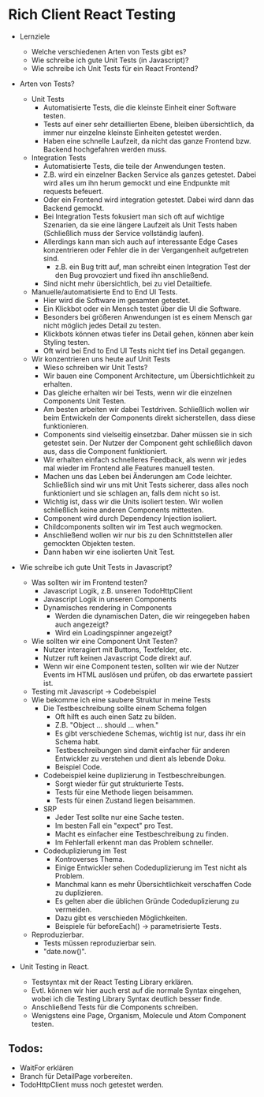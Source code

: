 # Rich Client React Testing

- Lernziele
    - Welche verschiedenen Arten von Tests gibt es?
    - Wie schreibe ich gute Unit Tests (in Javascript)?
    - Wie schreibe ich Unit Tests für ein React Frontend?

- Arten von Tests?
    - Unit Tests
        - Automatisierte Tests, die die kleinste Einheit einer Software testen.
        - Tests auf einer sehr detaillierten Ebene, bleiben übersichtlich, da immer nur einzelne kleinste Einheiten getestet werden.
        - Haben eine schnelle Laufzeit, da nicht das ganze Frontend bzw. Backend hochgefahren werden muss.
    - Integration Tests
        - Automatisierte Tests, die teile der Anwendungen testen.
        - Z.B. wird ein einzelner Backen Service als ganzes getestet. Dabei wird alles um ihn herum gemockt und eine Endpunkte mit requests befeuert.
        - Oder ein Frontend wird integration getestet. Dabei wird dann das Backend gemockt.
        - Bei Integration Tests fokusiert man sich oft auf wichtige Szenarien, da sie eine längere Laufzeit als Unit Tests haben (Schließlich muss der Service vollständig laufen).
        - Allerdings kann man sich auch auf interessante Edge Cases konzentrieren oder Fehler die in der Vergangenheit aufgetreten sind.
            - z.B. ein Bug tritt auf, man schreibt einen Integration Test der den Bug provoziert und fixed ihn anschließend.
        - Sind nicht mehr übersichtlich, bei zu viel Detailtiefe.
    - Manuelle/automatisierte End to End UI Tests.
        - Hier wird die Software im gesamten getestet.
        - Ein Klickbot oder ein Mensch testet über die UI die Software.
        - Besonders bei größeren Anwendungen ist es einem Mensch gar nicht möglich jedes Detail zu testen.
        - Klickbots können etwas tiefer ins Detail gehen, können aber kein Styling testen.
        - Oft wird bei End to End UI Tests nicht tief ins Detail gegangen.
    - Wir konzentrieren uns heute auf Unit Tests
        - Wieso schreiben wir Unit Tests?
        - Wir bauen eine Component Architecture, um Übersichtlichkeit zu erhalten.
        - Das gleiche erhalten wir bei Tests, wenn wir die einzelnen Components Unit Testen.
        - Am besten arbeiten wir dabei Testdriven. Schließlich wollen wir beim Entwickeln der Components direkt sicherstellen, dass diese funktionieren.
        - Components sind vielseitig einsetzbar. Daher müssen sie in sich getestet sein. Der Nutzer der Component geht schließlich davon aus, dass die Component funktioniert.
        - Wir erhalten einfach schnelleres Feedback, als wenn wir jedes mal wieder im Frontend alle Features manuell testen.
        - Machen uns das Leben bei Änderungen am Code leichter. Schließlich sind wir uns mit Unit Tests sicherer, dass alles noch funktioniert und sie schlagen an, falls dem nicht so ist.
        - Wichtig ist, dass wir die Units isoliert testen. Wir wollen schließlich keine anderen Components mittesten.
        - Component wird durch Dependency Injection isoliert.
        - Childcomponents sollten wir im Test auch wegmocken.
        - Anschließend wollen wir nur bis zu den Schnittstellen aller gemockten Objekten testen.
        - Dann haben wir eine isolierten Unit Test.

- Wie schreibe ich gute Unit Tests in Javascript?
    - Was sollten wir im Frontend testen?
        - Javascript Logik, z.B. unseren TodoHttpClient
        - Javascript Logik in unseren Components
        - Dynamisches rendering in Components
            - Werden die dynamischen Daten, die wir reingegeben haben auch angezeigt?
            - Wird ein Loadingspinner angezeigt?
    - Wie sollten wir eine Component Unit Testen?
        - Nutzer interagiert mit Buttons, Textfelder, etc.
        - Nutzer ruft keinen Javascript Code direkt auf.
        - Wenn wir eine Component testen, sollten wir wie der Nutzer Events im HTML auslösen und prüfen, ob das erwartete passiert ist.
    - Testing mit Javascript -> Codebeispiel
    - Wie bekomme ich eine saubere Struktur in meine Tests
        - Die Testbeschreibung sollte einem Schema folgen
            - Oft hilft es auch einen Satz zu bilden.
            - Z.B. "Object ... should ... when."
            - Es gibt verschiedene Schemas, wichtig ist nur, dass ihr ein Schema habt.
            - Testbeschreibungen sind damit einfacher für anderen Entwickler zu verstehen und dient als lebende Doku.
            - Beispiel Code.
        - Codebeispiel keine duplizierung in Testbeschreibungen.
            - Sorgt wieder für gut strukturierte Tests.
            - Tests für eine Methode liegen beisammen.
            - Tests für einen Zustand liegen beisammen.
        - SRP
            - Jeder Test sollte nur eine Sache testen.
            - Im besten Fall ein "expect" pro Test.
            - Macht es einfacher eine Testbeschreibung zu finden.
            - Im Fehlerfall erkennt man das Problem schneller.
        - Codeduplizierung im Test
            - Kontroverses Thema.
            - Einige Entwickler sehen Codeduplizierung im Test nicht als Problem.
            - Manchmal kann es mehr Übersichtlichkeit verschaffen Code zu duplizieren.
            - Es gelten aber die üblichen Gründe Codeduplizierung zu vermeiden.
            - Dazu gibt es verschieden Möglichkeiten.
            - Beispiele für beforeEach() -> parametrisierte Tests.
    - Reproduzierbar.
        - Tests müssen reproduzierbar sein.
        - "date.now()".
    
- Unit Testing in React.
    - Testsyntax mit der React Testing Library erklären.
    - Evtl. können wir hier auch erst auf die normale Syntax eingehen, wobei ich die Testing Library Syntax deutlich besser finde.
    - Anschließend Tests für die Components schreiben.
    - Wenigstens eine Page, Organism, Molecule und Atom Component testen.

## Todos:
- WaitFor erklären
- Branch für DetailPage vorbereiten.
- TodoHttpClient muss noch getestet werden.
